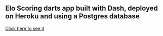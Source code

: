 
## Elo Scoring darts app built with Dash, deployed on Heroku and using a Postgres database


[Click here to see it](https://dart-tally-awesome.herokuapp.com/)


